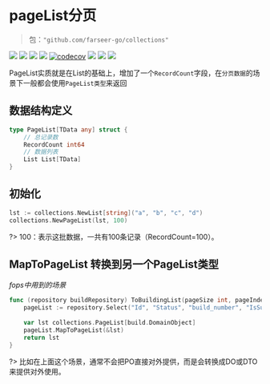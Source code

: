 # pageList分页
> 包：`"github.com/farseer-go/collections"`

![](https://img.shields.io/github/stars/farseer-go?style=social)
![](https://img.shields.io/github/license/farseer-go/collections)
![](https://img.shields.io/github/go-mod/go-version/farseer-go/collections)
![](https://img.shields.io/github/v/release/farseer-go/collections)
[![codecov](https://img.shields.io/codecov/c/github/farseer-go/collections)](https://codecov.io/gh/farseer-go/collections)
![](https://img.shields.io/github/languages/code-size/farseer-go/collections)
![](https://img.shields.io/github/directory-file-count/farseer-go/collections)
![](https://goreportcard.com/badge/github.com/farseer-go/collections)

PageList实质就是在List的基础上，增加了一个`RecordCount`字段，在`分页数据`的场景下一般都会使用`PageList类型`来返回

## 数据结构定义
```go
type PageList[TData any] struct {
    // 总记录数
    RecordCount int64
    // 数据列表
    List List[TData]
}
```

## 初始化
```go
lst := collections.NewList[string]("a", "b", "c", "d")
collections.NewPageList(lst, 100)
```

?> 100：表示这批数据，一共有100条记录（RecordCount=100）。

## MapToPageList 转换到另一个PageList类型
_fops中用到的场景_
```go
func (repository buildRepository) ToBuildingList(pageSize int, pageIndex int) collections.PageList[build.DomainObject] {
	pageList := repository.Select("Id", "Status", "build_number", "IsSuccess", "project_id", "ProjectName", "CreateAt", "FinishAt", "ClusterId").Order("Id desc").ToPageList(pageSize, pageIndex)
	
	var lst collections.PageList[build.DomainObject]
	pageList.MapToPageList(&lst)
	return lst
}
```

?> 比如在上面这个场景，通常不会把PO直接对外提供，而是会转换成DO或DTO来提供对外使用。